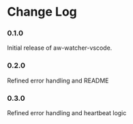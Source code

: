 # Change Log
### 0.1.0

Initial release of aw-watcher-vscode.

### 0.2.0

Refined error handling and README

### 0.3.0

Refined error handling and heartbeat logic